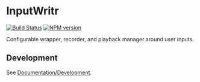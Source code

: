 <!-- {{Top}} -->
# InputWritr
[![Build Status](https://travis-ci.org/FullScreenShenanigans/InputWritr.svg?branch=master)](https://travis-ci.org/FullScreenShenanigans/InputWritr)
[![NPM version](https://badge.fury.io/js/inputwritr.svg)](http://badge.fury.io/js/inputwritr)

Configurable wrapper, recorder, and playback manager around user inputs.
<!-- {{/Top}} -->

<!-- {{Development}} -->
## Development

See [Documentation/Development](https://github.com/FullScreenShenanigans/Documentation).


<!-- {{/Development}} -->
